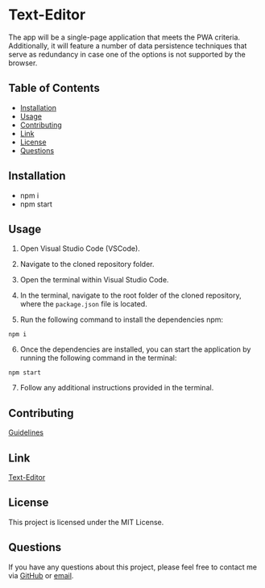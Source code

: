 # Text-Editor
 The app will be a single-page application that meets the PWA criteria. Additionally, it will feature a number of data persistence techniques that serve as redundancy in case one of the options is not supported by the browser. 
## Table of Contents
- [Installation](#installation)
- [Usage](#usage)
- [Contributing](#contributing)
- [Link](#link)
- [License](#license)
- [Questions](#questions)

## Installation
- npm i
- npm start

## Usage

1. Open Visual Studio Code (VSCode).

2. Navigate to the cloned repository folder.

3. Open the terminal within Visual Studio Code.

4. In the terminal, navigate to the root folder of the cloned repository, where the `package.json` file is located.

5. Run the following command to install the dependencies npm:

`npm i`

6. Once the dependencies are installed, you can start the application by running the following command in the terminal:

`npm start`

7. Follow any additional instructions provided in the terminal.

## Contributing
[Guidelines](https://www.contributor-covenant.org/version/1/4/code-of-conduct/)

## Link
[Text-Editor](text-editor1.herokuapp.com/)

## License
This project is licensed under the MIT License.

## Questions
If you have any questions about this project, please feel free to contact me via [GitHub](https://github.com/LuisFGarciaN) or [email](mailto:luisluisfgarcia096@gmail.com).
